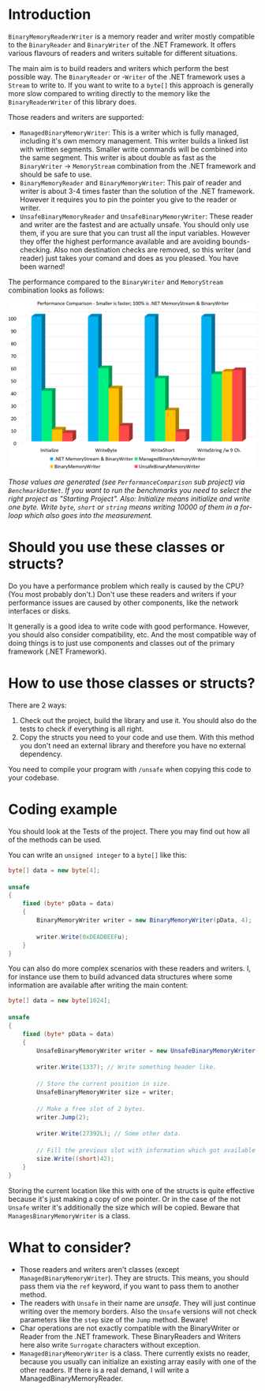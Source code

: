 # Introduction

`BinaryMemoryReaderWriter` is a memory reader and writer mostly compatible to the `BinaryReader` and `BinaryWriter` of the .NET Framework. It offers various flavours of readers and writers suitable for different situations.

The main aim is to build readers and writers which perform the best possible way. The `BinaryReader` or -`Writer` of the .NET framework uses a `Stream` to write to. If you want to write to a `byte[]` this approach is generally more slow compared to writing directly to the memory like the `BinaryReaderWriter` of this library does.

Those readers and writers are supported:

* `ManagedBinaryMemoryWriter`: This is a writer which is fully managed, including it's own memory management. This writer builds a linked list with written segments. Smaller write commands will be combined into the same segment. This writer is about double as fast as the `BinaryWriter` -> `MemoryStream` combination from the .NET framework and should be safe to use.
* `BinaryMemoryReader` and `BinaryMemoryWriter`: This pair of reader and writer is about 3-4 times faster than the solution of the .NET framework. However it requires you to pin the pointer you give to the reader or writer.
* `UnsafeBinaryMemoryReader` and `UnsafeBinaryMemoryWriter`: These reader and writer are the fastest and are actually unsafe. You should only use them, if you are sure that you can trust all the input variables. However they offer the highest performance available and are avoiding bounds-checking. Also non destination checks are removed, so this writer (and reader) just takes your comand and does as you pleased. You have been warned!

The performance compared to the `BinaryWriter` and `MemoryStream` combination looks as follows:

![Graphical Overview Writer Performance](./performance.png)

*Those values are generated (see `PerformanceComparison` sub project) via `BenchmarkDotNet`. If you want to run the benchmarks you need to select the right project as "Starting Project". Also: Initialize means initialize and write one byte. Write `byte`, `short` or `string` means writing 10000 of them in a for-loop which also goes into the measurement.*

# Should you use these classes or structs?

Do you have a performance problem which really is caused by the CPU? (You most probably don't.) Don't use these readers and writers if your performance issues are caused by other components, like the network interfaces or disks.

It generally is a good idea to write code with good performance. However, you should also consider compatibility, etc. And the most compatible way of doing things is to just use components and classes out of the primary framework (.NET Framework).

# How to use those classes or structs?

There are 2 ways:

1. Check out the project, build the library and use it. You should also do the tests to check if everything is all right.
2. Copy the structs you need to your code and use them. With this method you don't need an external library and therefore you have no external dependency.

You need to compile your program with `/unsafe` when copying this code to your codebase.

# Coding example

You should look at the Tests of the project. There you may find out how all of the methods can be used.

You can write an `unsigned integer` to a `byte[]` like this:

```csharp
byte[] data = new byte[4];

unsafe
{
    fixed (byte* pData = data)
    {
        BinaryMemoryWriter writer = new BinaryMemoryWriter(pData, 4);

        writer.Write(0xDEADBEEFu);
    }
}
```

You can also do more complex scenarios with these readers and writers. I, for instance use them to build advanced data structures where some information are available after writing the main content:

```csharp
byte[] data = new byte[1024];

unsafe
{
    fixed (byte* pData = data)
    {
        UnsafeBinaryMemoryWriter writer = new UnsafeBinaryMemoryWriter(pData);

        writer.Write(1337); // Write something header like.

        // Store the current position in size.
        UnsafeBinaryMemoryWriter size = writer;

        // Make a free slot of 2 bytes.
        writer.Jump(2);

        writer.Write(27392L); // Some other data.

        // Fill the previous slot with information which got available right now.
        size.Write((short)42);
    }
}
```

Storing the current location like this with one of the structs is quite effective because it's just making a copy of one pointer. Or in the case of the not `Unsafe` writer it's additionally the size which will be copied. Beware that `ManagesBinaryMemoryWriter` is a class.

# What to consider?

* Those readers and writers aren't classes (except `ManagedBinaryMemoryWriter`). They are structs. This means, you should pass them via the `ref` keyword, if you want to pass them to another method.
* The readers with `Unsafe` in their name are *unsafe*. They will just continue writing over the memory borders. Also the `Unsafe` versions will not check parameters like the `step` size of the `Jump` method. Beware!
* Char operations are not exactly compatible with the BinaryWriter or Reader from the .NET framework. These BinaryReaders and Writers here also write `Surrogate` characters without exception.
* `ManagedBinaryMemoryWriter` is a class. There currently exists no reader, because you usually can initialize an existing array easily with one of the other readers. If there is a real demand, I will write a ManagedBinaryMemoryReader.